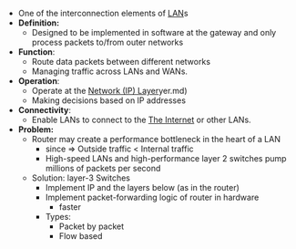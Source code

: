- One of the interconnection elements of [LAN](LAN.md)s
- **Definition:**
	- Designed to be implemented in software at the gateway and only process packets to/from outer networks
- **Function**: 
	- Route data packets between different networks
	- Managing traffic across LANs and WANs.
- **Operation**: 
	- Operate at the [Network (IP) Layer](Network%20(IP)%20Layer.md)yer.md)
	- Making decisions based on IP addresses
- **Connectivity**: 
	- Enable LANs to connect to the [The Internet](The%20Internet.md) or other LANs.
- **Problem:**
	- Router may create a performance bottleneck in the heart of a LAN
		- since => Outside traffic < Internal traffic
		- High-speed LANs and high-performance layer 2 switches pump millions of packets per second
	- Solution: layer-3 Switches
		- Implement IP and the layers below (as in the router)
		- Implement packet-forwarding logic of router in hardware
			- faster
		- Types:
			- Packet by packet
			- Flow based